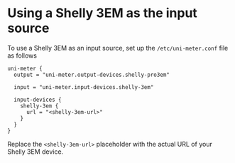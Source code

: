 # Using a Shelly 3EM as the input source

To use a Shelly 3EM as an input source, set up the `/etc/uni-meter.conf` file as follows

```hocon
uni-meter {
  output = "uni-meter.output-devices.shelly-pro3em"
  
  input = "uni-meter.input-devices.shelly-3em"

  input-devices {
    shelly-3em {
      url = "<shelly-3em-url>"
    }
  }
}
```

Replace the `<shelly-3em-url>` placeholder with the actual URL of your Shelly 3EM device.

